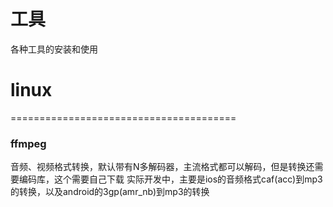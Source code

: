 ﻿工具
=========
各种工具的安装和使用

# linux
=======================================
### ffmpeg
音频、视频格式转换，默认带有N多解码器，主流格式都可以解码，但是转换还需要编码库，这个需要自己下载
实际开发中，主要是ios的音频格式caf(acc)到mp3的转换，以及android的3gp(amr_nb)到mp3的转换